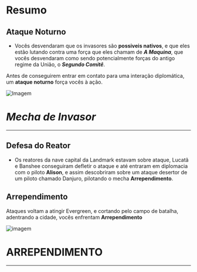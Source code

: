 # Resumo
## Ataque Noturno

- Vocês desvendaram que os invasores são **possiveis nativos**, e que eles estão lutando contra uma força que eles chamam de ***A Maquina***, que vocês desvendaram como sendo potencialmente forças do antigo regime da União, o ***Segundo Comitê***.

Antes  de conseguirem entrar em contato para uma interação diplomática, um **ataque noturno** força vocês à ação.

![Imagem](/events/Images/Ranger.jpg)

# *Mecha de Invasor*
---

## Defesa do Reator 

- Os reatores da nave capital da Landmark estavam sobre ataque, Lucatã e Banshee conseguiram defletir o ataque e até entraram em diplomacia com o piloto **Alison**, e assim descobriram sobre um ataque desertor de um piloto chamado Danjuro, pilotando o mecha **Arrependimento**.

## Arrependimento 

Ataques voltam a atingir Evergreen, e cortando pelo campo de batalha, adentrando a cidade, vocês enfrentam **Arrependimento**

![imagem](/events/Images/REGRET.png)

# ARREPENDIMENTO
---
